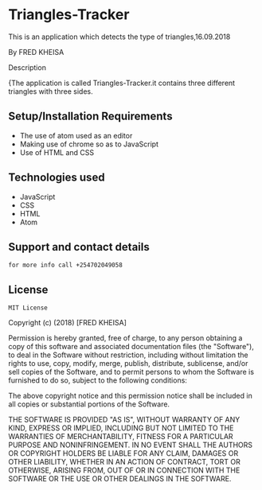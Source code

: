 # Triangles-Tracker

This is an application which detects the type of triangles,16.09.2018

 By FRED KHEISA

Description

{The application is called Triangles-Tracker.it contains three different triangles with three sides.

## Setup/Installation Requirements

- The use of atom used as an editor
- Making use of chrome so as to JavaScript
- Use of HTML and CSS

## Technologies used

  - JavaScript
  - CSS
  - HTML
  - Atom

## Support and contact details

    for more info call +254702049058

## License

    MIT License

Copyright (c) (2018) [FRED KHEISA]

Permission is hereby granted, free of charge, to any person obtaining a copy of this software and associated documentation files (the "Software"), to deal in the Software without restriction, including without limitation the rights to use, copy, modify, merge, publish, distribute, sublicense, and/or sell copies of the Software, and to permit persons to whom the Software is furnished to do so, subject to the following conditions:

The above copyright notice and this permission notice shall be included in all copies or substantial portions of the Software.

THE SOFTWARE IS PROVIDED "AS IS", WITHOUT WARRANTY OF ANY KIND, EXPRESS OR IMPLIED, INCLUDING BUT NOT LIMITED TO THE WARRANTIES OF MERCHANTABILITY, FITNESS FOR A PARTICULAR PURPOSE AND NONINFRINGEMENT. IN NO EVENT SHALL THE AUTHORS OR COPYRIGHT HOLDERS BE LIABLE FOR ANY CLAIM, DAMAGES OR OTHER LIABILITY, WHETHER IN AN ACTION OF CONTRACT, TORT OR OTHERWISE, ARISING FROM, OUT OF OR IN CONNECTION WITH THE SOFTWARE OR THE USE OR OTHER DEALINGS IN THE SOFTWARE.

